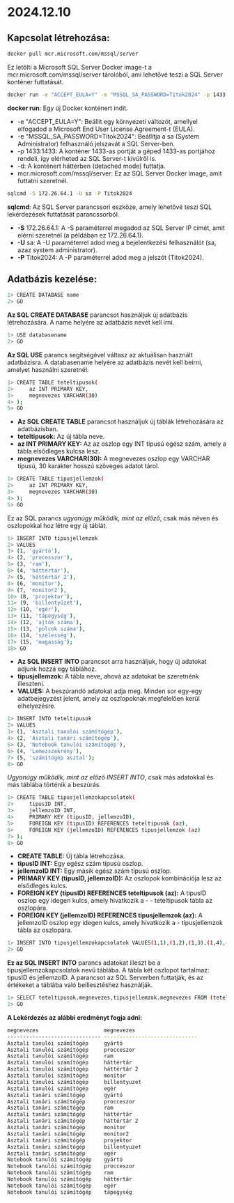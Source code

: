 # 2024.12.10

## Kapcsolat létrehozása:


```bash
docker pull mcr.microsoft.com/mssql/server
```
Ez letölti a Microsoft SQL Server Docker image-t a mcr.microsoft.com/mssql/server tárolóból, ami lehetővé teszi a SQL Server konténer futtatását.



```bash
docker run -e "ACCEPT_EULA=Y" -e "MSSQL_SA_PASSWORD=Titok2024" -p 1433:1433 -d mcr.microsoft.com/mssql/server
```
**docker run**: Egy új Docker konténert indít.
- -e "ACCEPT_EULA=Y": Beállít egy környezeti változót, amellyel elfogadod a Microsoft End User License Agreement-t (EULA).
- -e "MSSQL_SA_PASSWORD=Titok2024": Beállítja a sa (System Administrator) felhasználó jelszavát a SQL Server-ben.
- -p 1433:1433: A konténer 1433-as portját a géped 1433-as portjához rendeli, így elérheted az SQL Server-t kívülről is.
- -d: A konténert háttérben (detached mode) futtatja.
- mcr.microsoft.com/mssql/server: Ez az SQL Server Docker image, amit futtatni szeretnél.



```bash
sqlcmd -S 172.26.64.1 -U sa -P Titok2024
```
**sqlcmd**: Az SQL Server parancssori eszköze, amely lehetővé teszi SQL lekérdezések futtatását parancssorból.
- **-S** 172.26.64.1: A -S paraméterrel megadod az SQL Server IP címét, amit elérni szeretnél (a példában ez 172.26.64.1).
- **-U** sa: A -U paraméterrel adod meg a bejelentkezési felhasználót (sa, azaz system administrator).
- **-P** Titok2024: A -P paraméterrel adod meg a jelszót (Titok2024).

## Adatbázis kezelése:

```bash
1> CREATE DATABASE name
2> GO
```
**Az SQL CREATE DATABASE** parancsot használjuk új adatbázis létrehozására. A name helyére az adatbázis nevét kell írni.



```bash
1> USE databasename
2> GO
```
**Az SQL USE** parancs segítségével váltasz az aktuálisan használt adatbázisra. A databasename helyére az adatbázis nevét kell beírni, amelyet használni szeretnél.



```bash
1> CREATE TABLE teteltipusok(
2>     az INT PRIMARY KEY,
3>     megnevezes VARCHAR(30)
4> );
5> GO
```
- **Az SQL CREATE TABLE** parancsot használjuk új táblák létrehozására az adatbázisban.
- **teteltipusok:** Az új tábla neve.
- **az INT PRIMARY KEY:** Az az oszlop egy INT típusú egész szám, amely a tábla elsődleges kulcsa lesz.
- **megnevezes VARCHAR(30):** A megnevezes oszlop egy VARCHAR típusú, 30 karakter hosszú szöveges adatot tárol.



```bash
1> CREATE TABLE tipusjellemzok(
2>     az INT PRIMARY KEY,
3>     megnevezes VARCHAR(30)
4> );
5> GO
```
Ez az SQL parancs *ugyanúgy működik, mint az előző*, csak más néven és oszlopokkal hoz létre egy új táblát.



```bash
1> INSERT INTO tipusjellemzok 
2> VALUES 
3> (1, 'gyártó'),
4> (2, 'processzor'),
5> (3, 'ram'),
6> (4, 'háttértár'),
7> (5, 'háttértár 2'),
8> (6, 'monitor'),
9> (7, 'monitor2'),
10> (8, 'projektor'),
11> (9, 'billentyűzet'),
12> (10, 'egér'),
13> (11, 'tápegység'),
14> (12, 'ajtók száma'),
15> (13, 'polcok száma'),
16> (14, 'szélesség'),
17> (15, 'magasság');
18> GO
```
- **Az SQL INSERT INTO** parancsot arra használjuk, hogy új adatokat adjunk hozzá egy táblához.
- **tipusjellemzok:** A tábla neve, ahová az adatokat be szeretnénk illeszteni.
- **VALUES:** A beszúrandó adatokat adja meg. Minden sor egy-egy adatbejegyzést jelent, amely az oszlopoknak megfelelően kerül elhelyezésre.



```bash
1> INSERT INTO teteltipusok  
2> VALUES
3> (1, 'Asztali tanulói számítógép'),
4> (2, 'Asztali tanári számítógép'),
5> (3, 'Notebook tanulói számítógép'),
6> (4, 'Lemezszekrény'),
7> (5, 'számítógép asztal');
8> GO
```
*Ugyanúgy működik, mint az előző INSERT INTO*, csak más adatokkal és más táblába történik a beszúrás.



```bash
1> CREATE TABLE tipusjellemzokapcsolatok(
2>     tipusID INT,
3>     jellemzoID INT,
4>     PRIMARY KEY (tipusID, jellemzoID),
5>     FOREIGN KEY (tipusID) REFERENCES teteltipusok (az),
6>     FOREIGN KEY (jellemzoID) REFERENCES tipusjellemzok (az)
7> );
8> GO
```
- **CREATE TABLE:** Új tábla létrehozása.
- **tipusID INT:** Egy egész szám típusú oszlop.
- **jellemzoID INT:** Egy másik egész szám típusú oszlop.
- **PRIMARY KEY (tipusID, jellemzoID):** Az oszlopok kombinációja lesz az elsődleges kulcs.
- **FOREIGN KEY (tipusID) REFERENCES teteltipusok (az):** A tipusID oszlop egy idegen kulcs, amely hivatkozik a - - teteltipusok tábla az oszlopára.
- **FOREIGN KEY (jellemzoID) REFERENCES tipusjellemzok (az):** A jellemzoID oszlop egy idegen kulcs, amely hivatkozik a - tipusjellemzok tábla az oszlopára.



```bash
1> INSERT INTO tipusjellemzokapcsolatok VALUES(1,1),(1,2),(1,3),(1,4),(1,5),(1,6),(1,9),(1,10),(2,1),(2,2),(2,3),(2,4),(2,5),(2,6),(2,7),(2,8),(2,9),(2,10),(3,1),(3,2),(3,3),(3,4),(3,10),(3,11);
2> GO
```
**Ez az SQL INSERT INTO** parancs adatokat illeszt be a tipusjellemzokapcsolatok nevű táblába. A tábla két oszlopot tartalmaz: tipusID és jellemzoID. A parancsot az SQL Serverben futtatják, és az értékeket a táblába való beillesztéshez használják.



```bash
1> SELECT teteltipusok.megnevezes,tipusjellemzok.megnevezes FROM (teteltipusok INNER JOIN tipusjellemzokapcsolatok ON teteltipusok.az=tipusID) INNER JOIN tipusjellemzok ON tipusjellemzok.az=jellemzoID;
2> GO
```
**A Lekérdezés az alábbi eredményt fogja adni:**
```bash
megnevezes                     megnevezes
------------------------------ ------------------------------
Asztali tanulói számítógép     gyártó
Asztali tanulói számítógép     procceszor
Asztali tanulói számítógép     ram
Asztali tanulói számítógép     háttértár
Asztali tanulói számítógép     háttértár 2
Asztali tanulói számítógép     monitor
Asztali tanulói számítógép     billentyuzet
Asztali tanulói számítógép     egér
Asztali tanári számítógép      gyártó
Asztali tanári számítógép      procceszor
Asztali tanári számítógép      ram
Asztali tanári számítógép      háttértár
Asztali tanári számítógép      háttértár 2
Asztali tanári számítógép      monitor
Asztali tanári számítógép      monitor2
Asztali tanári számítógép      projektor
Asztali tanári számítógép      billentyuzet
Asztali tanári számítógép      egér
Notebook tanulói számítógép    gyártó
Notebook tanulói számítógép    procceszor
Notebook tanulói számítógép    ram
Notebook tanulói számítógép    háttértár
Notebook tanulói számítógép    egér
Notebook tanulói számítógép    tápegység
```